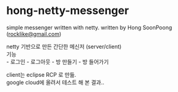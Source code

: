 # hong-netty-messenger
simple messenger written with netty.
written by Hong SoonPoong (rocklike@gmail.com) 
<p>
netty 기반으로 만든 간단한 메신저 (server/client)<br>
기능 <br>
- 로그인
- 로그아웃
- 방 만들기
- 방 들어가기
<p>
client는 eclipse RCP 로 만듦.<br>
google cloud에 올려서 테스트 해 본 결과..


